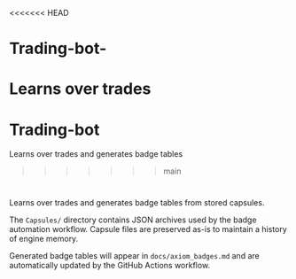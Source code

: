 <<<<<<< HEAD
# Trading-bot-
Learns over trades
=======
# Trading-bot
Learns over trades and generates badge tables
>>>>>>> main
#

Learns over trades and generates badge tables from stored capsules.

The `Capsules/` directory contains JSON archives used by the badge
automation workflow. Capsule files are preserved as-is to maintain a
history of engine memory.

Generated badge tables will appear in `docs/axiom_badges.md` and are
automatically updated by the GitHub Actions workflow.

<!-- BADGE-TABLE-START -->
<!-- BADGE-TABLE-END -->
